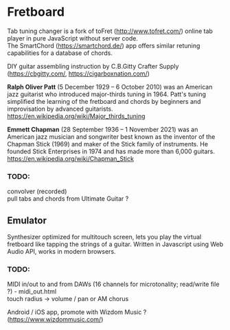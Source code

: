 # Fretboard
Tab tuning changer is a fork of toFret (http://www.tofret.com/) online tab player in pure JavaScript without server code.  
The SmartChord (https://smartchord.de/) app offers similar retuning capabilities for a database of chords.  
  
DIY guitar assembling instruction by C.B.Gitty Crafter Supply (https://cbgitty.com/, https://cigarboxnation.com/)  

**Ralph Oliver Patt** (5 December 1929 – 6 October 2010) was an American jazz guitarist who introduced major-thirds tuning in 1964. 
Patt's tuning simplified the learning of the fretboard and chords by beginners and improvisation by advanced guitarists.  
https://en.wikipedia.org/wiki/Major_thirds_tuning

**Emmett Chapman** (28 September 1936 – 1 November 2021) was an American jazz musician and songwriter best known as the inventor of the Chapman Stick (1969) and maker of the Stick family of instruments. He founded Stick Enterprises in 1974 and has made more than 6,000 guitars.  
https://en.wikipedia.org/wiki/Chapman_Stick

### TODO:
convolver (recorded)  
pull tabs and chords from Ultimate Guitar ?  

## Emulator
Synthesizer optimized for multitouch screen, lets you play the virtual fretboard like tapping the strings of a guitar.
Written in Javascript using Web Audio API, works in modern browsers.

### TODO:
MIDI in/out to and from DAWs (16 channels for microtonality; read/write file ?) - midi_out.html  
touch radius -> volume / pan or AM chorus  

Android / iOS app, promote with Wizdom Music ? (https://www.wizdommusic.com/)
